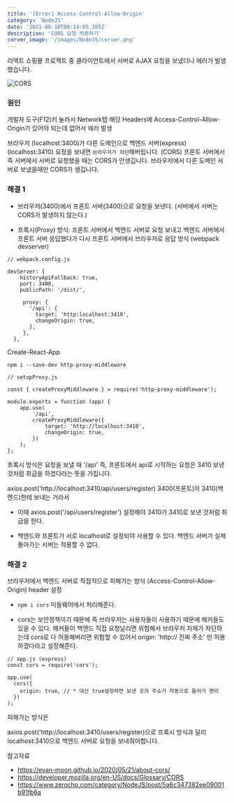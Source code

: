 ```yaml
---
title: '[Error] Access-Control-Allow-Origin'
category: 'NodeJS'
date: '2021-08-18T08:14:05.385Z'
description: 'CORS 요청 허용하기'
corver_image: '/images/NodeJS/corver.png'
---
```


리액트 쇼핑몰 프로젝트 중 클라이언트에서 서버로 AJAX 요청을 보냈더니 에러가 발생했습니다.

![CORS](/images/NodeJS/cors.png)

### 원인

개발자 도구(F12)키 눌러서 Network탭 해당 Headers에 Access-Control-Allow-Origin가 있어야 되는데 없어서 에러 발생

브라우저 (localhost:3400)가 다른 도메인으로 백엔드 서버(express)(localhost:3410) 요청을 보내면 `브라우저가 차단`해버립니다. (CORS)
프론트 서버에서 즉 서버에서 서버로 요청했을 때는 CORS가 안생깁니다.
브라우저에서 다른 도메인 서버로 보냈을때만 CORS가 생깁니다.

### 해결 1

- 브라우저(3400)에서 프론트 서버(3400)으로 요청을 보낸다. (서버에서 서버는 CORS가 발생하지 않는다.)

- 프록시(Proxy) 방식: 프론트 서버에서 백엔드 서버로 요청 보내고 백엔드 서버에서 프론트 서버 응답했다가 다시 프론트 서버에서 브라우저로 응답 방식 (webpack devserver)

```
// webpack.config.js

devServer: {
    historyApiFallback: true,
    port: 3400,
    publicPath: '/dist/',

     proxy: {
       '/api': {
         target: 'http:localhost:3410',
         changeOrigin: true,
       },
     },
  },
```

Create-React-App

`npm i --save-dev http-proxy-middleware`

```
// setupProxy.js

const { createProxyMiddleware } = require('http-proxy-middleware');

module.exports = function (app) {
    app.use(
        '/api',
        createProxyMiddleware({
            target: 'http://localhost:3410',
            changeOrigin: true,
        })
    );
};
```

프록시 방식은 요청을 보낼 때 '/api' 즉, 프론트에서 api로 시작하는 요청은 3410 보낸 것처럼 취급을 하겠다라는 뜻을 가집니다.

axios.post('http://localhost:3410/api/users/register) 3400(프론트)이 3410(백엔드)한테 보내는 거라서

- 이때 axios.post('/api/users/register') 설정해야 3410가 3410로 보낸 것처럼 취급을 한다.

- 백엔드와 프론트가 서로 localhost로 설정되야 사용할 수 있다. 백엔드 서버가 실제 돌아가는 서버는 적용할 수 없다.

### 해결 2

브라우저에서 백엔드 서버로 직접적으로 피해가는 방식 (Access-Control-Allow-Origin) header 설정

- `npm i cors` 미들웨어에서 처리해준다.

- cors는 보안정책이기 때문에 즉 브라우저는 사용자들이 사용하기 때문에 해커들도 있을 수 있다. 해커들이 백엔드 직접 요청날리면 위험해서 브라우저 자체가 차단하는데
  cors로 다 허용해버리면 위험할 수 있어서 origin: 'http:// 진짜 주소' 만 허용하겠다라고 설정해준다.

```
// app.js (express)
const cors = require('cors');

app.use(
  cors({
    origin: true, // * 대신 true설정하면 보낸 곳의 주소가 자동으로 들어가 편리
  })
);
```

피해가는 방식은

axios.post('http://localhost:3410/users/register)으로 프록시 방식과 달리 localhost:3410으로 백엔드 서버로 요청을 보내줘야합니다.

참고자료

- https://evan-moon.github.io/2020/05/21/about-cors/
- https://developer.mozilla.org/en-US/docs/Glossary/CORS
- https://www.zerocho.com/category/NodeJS/post/5a6c347382ee09001b91fb6a
